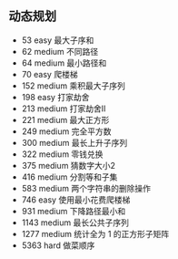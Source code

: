 ## 动态规划

* 53 easy 最大子序和
* 62 medium 不同路径
* 64 medium 最小路径和
* 70 easy 爬楼梯
* 152 medium 乘积最大子序列
* 198 easy 打家劫舍
* 213 medium 打家劫舍II
* 221 medium 最大正方形
* 249 medium 完全平方数
* 300 medium 最长上升子序列
* 322 medium 零钱兑换
* 375 medium 猜数字大小2
* 416 medium 分割等和子集
* 583 medium 两个字符串的删除操作
* 746 easy 使用最小花费爬楼梯
* 931 medium 下降路径最小和
* 1143 medium 最长公共子序列
* 1277 medium 统计全为 1 的正方形子矩阵
* 5363 hard 做菜顺序